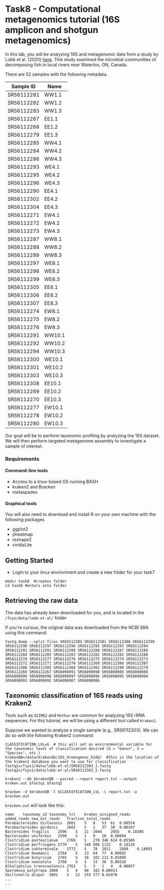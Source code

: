 # Task8 - Computational metagenomics tutorial (16S amplicon and shotgun metagenomics)

In this lab, you will be analyzing 16S and metagenomic data from a study by Lobb et al. (2020) [here](https://pubmed.ncbi.nlm.nih.gov/32345738/).
This study examined the microbial communities of decomposing fish in local rivers near Waterloo, ON, Canada.

There are 52 samples with the following metadata. 

| Sample ID | Name |
| --------------- | --------------- |
| SRS6112281 | WW1.1 |
| SRS6112282 | WW1.2 |
| SRS6112283 | WW1.3 |
| SRS6112267 | EE1.1 |
| SRS6112268 | EE1.2 |
| SRS6112279 | EE1.3 |
| SRS6112285 | WW4.1 |
| SRS6112284 | WW4.2 |
| SRS6112286 | WW4.3 |
| SRS6112293 | WE4.1 |
| SRS6112295 | WE4.2 |
| SRS6112296 | WE4.3 |
| SRS6112290 | EE4.1 |
| SRS6112302 | EE4.2 |
| SRS6112304 | EE4.3 |
| SRS6112271 | EW4.1 |
| SRS6112272 | EW4.2 |
| SRS6112273 | EW4.3 |
| SRS6112287 | WW8.1 |
| SRS6112288 | WW8.2 |
| SRS6112289 | WW8.3 |
| SRS6112297 | WE8.1 |
| SRS6112298 | WE8.2 |
| SRS6112299 | WE8.3 |
| SRS6112305 | EE8.1 |
| SRS6112306 | EE8.2 |
| SRS6112307 | EE8.3 |
| SRS6112274 | EW8.1 |
| SRS6112275 | EW8.2 |
| SRS6112276 | EW8.3 |
| SRS6112291 | WW10.1 |
| SRS6112292 | WW10.2 |
| SRS6112294 | WW10.3 |
| SRS6112300 | WE10.1 |
| SRS6112301 | WE10.2 |
| SRS6112303 | WE10.3 |
| SRS6112308 | EE10.1 |
| SRS6112269 | EE10.2 |
| SRS6112270 | EE10.3 |
| SRS6112277 | EW10.1 |
| SRS6112278 | EW10.2 |
| SRS6112280 | EW10.3 |

Our goal will be to perform taxonomic profiling by analyzing the 16S dataset. We will then perform targeted metagenome assembly to investigate a sample of interest.

### Requirements

#### Command-line tools
* Access to a linux-based OS running BASH
* kraken2 and Bracken
* metaspades

#### Graphical tools

You will also need to download and install R on your own machine with the following packages

* ggplot2
* pheatmap
* reshape2
* viridisLite


## Getting Started

* Login to your linux environment and create a new folder for your task7

```
mkdir task8  #creates folder
cd task8 #enters into folder
```

## Retrieving the raw data

The data has already been downloaded for you, and is located in the `/fsys/data/lobb-et-al/` folder

If you're curious, the original data was downloaded from the NCBI SRA using this command:
```
fastq-dump --split-files SRS6112303 SRS6112301 SRS6112300 SRS6112299 SRS6112298 SRS6112297 SRS6112296 SRS6112295 SRS6112293 SRS6112294 SRS6112292 SRS6112291 SRS6112289 SRS6112288 SRS6112287 SRS6112286 SRS6112284 SRS6112285 SRS6112283 SRS6112282 SRS6112281 SRS6112280 SRS6112278 SRS6112277 SRS6112276 SRS6112275 SRS6112274 SRS6112273 SRS6112272 SRS6112271 SRS6112270 SRS6112269 SRS6112308 SRS6112307 SRS6112306 SRS6112305 SRS6112304 SRS6112302 SRS6112290 SRS6112279 SRS6112268 SRS6112267 SRS6098991 SRS6098990 SRS6098989 SRS6098988 SRS6098999 SRS6098998 SRS6098997 SRS6098996 SRS6098995 SRS6098994 SRS6098993 SRS6098992 SRS6098987 SRS6098986
```


## Taxonomic classification of 16S reads using Kraken2

Tools such as `QIIME2` and `Mothur` are common for analyzing 16S rRNA sequences. For this tutorial, we will be using a different tool called `Kraken2`.

Suppose we wanted to analyze a single sample (e.g., SRS6112303). We can do so with the following Kraken2 command:

```
CLASSIFICATION_LVL=G  # this will set an environmental variable for the taxonomic level of classification desired (G = "Genus", S = "Species", etc.)
krakenDB=/data/krakendb/16S_Greengenes_k2db/  #this is the location of the kraken2 database you want to use for classification
fastq1=/fsys1/data/lobb-et-al/SRS6112303_1.fastq
fastq2=/fsys1/data/lobb-et-al/SRS6112303_2.fastq

kraken2 --db $krakenDB --paired --report report.txt --output kraken.out $fastq1 $fastq2

bracken -d $krakenDB -l $CLASSIFICATION_LVL -i report.txt -o bracken.out
```

`bracken.out` will look like this:

```
name	taxonomy_id	taxonomy_lvl	kraken_assigned_reads	added_reads	new_est_reads	fraction_total_reads
Parabacteroides distasonis	2601	S	8	53	61	0.00554
Parabacteroides gordonii	2602	S	1	37	38	0.00347
Bacteroides fragilis	2596	S	11	2044	2055	0.18386
Bacteroides uniformis	2599	S	1	9	10	0.00094
Clostridium pasteurianum	2769	S	278	346	624	0.05586
Clostridium perfringens	2770	S	146	986	1132	0.10128
Clostridium subterminale	2772	S	78	2011	2089	0.18691
Clostridium bowmanii	2764	S	13	64	77	0.00692
Clostridium butyricum	2765	S	10	102	112	0.01009
Clostridium neonatale	2768	S	3	33	36	0.00328
Alkaliphilus transvaalensis	2762	S	3	1	4	0.00037
Sporomusa polytropa	2800	S	4	98	102	0.00913
Veillonella dispar	2801	S	22	255	277	0.02478
...
...

```
